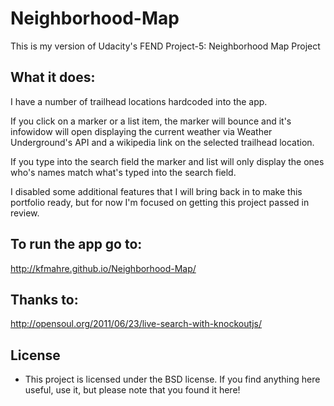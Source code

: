 # Neighborhood-Map
This is my version of Udacity's FEND Project-5: Neighborhood Map Project

## What it does:
I have a number of trailhead locations hardcoded into the app.

If you click on a marker or a list item, the marker will bounce and it's infowidow will open displaying the current weather via Weather Underground's API and a wikipedia link on the selected trailhead location.

If you type into the search field the marker and list will only display the ones who's names match what's typed into the search field.

I disabled some additional features that I will bring back in to make this portfolio ready, but for now I'm focused on getting this project passed in review.

## To run the app go to:

http://kfmahre.github.io/Neighborhood-Map/

## Thanks to:
http://opensoul.org/2011/06/23/live-search-with-knockoutjs/


License
-------

- This project is licensed under the BSD license. If you find anything here useful, use it, but please note that you found it here!
